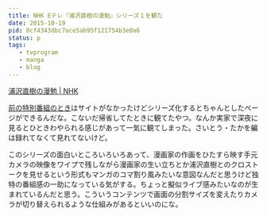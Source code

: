 ```yaml
---
title: NHK Eテレ『浦沢直樹の漫勉』シリーズ１を観た
date: 2015-10-19
pid: 0cf4343dbc7ace5ab95f121754b3e0a6
status: p
tags:
   - tvprogram
   - manga
   - blog
---
```


[浦沢直樹の漫勉 | NHK][1]

[前の特別番組のとき][2]はサイトがなかったけどシリーズ化するとちゃんとしたページができるんだな。こないだ帰省してたときに観てたやつ。なんか実家で深夜に見るとひときわやられる感じがあって一気に観てしまった。さいとう・たかを編は録れてなくて見れてないけど。

このシリーズの面白いところいろいろあって、漫画家の作画をひたすら映す手元カメラの映像をワイプで残しながら漫画家の生い立ちとか浦沢直樹とのクロストークを見せるという形式もマンガのコマ割り風みたいな意図なんだと思うけど独特の番組感の一助になっている気がする。ちょっと擬似ライブ感みたいなのが生まれているんだと思う。こういうコンテンツで画面の分割サイズを変えたりカメラが切り替えられるような仕組みがあるといいのにな。

[1]:	http://www.nhk.or.jp/manben/
[2]:	/2015/02/13/201502/nhk-man-ben/